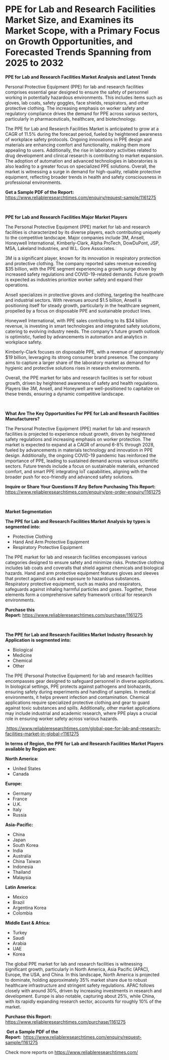 <p><h1>PPE for Lab and Research Facilities Market Size, and Examines its Market Scope, with a Primary Focus on Growth Opportunities, and Forecasted Trends Spanning from 2025 to 2032</h1></p><p><strong>PPE for Lab and Research Facilities Market Analysis and Latest Trends</strong></p>
<p><p>Personal Protective Equipment (PPE) for lab and research facilities comprises essential gear designed to ensure the safety of personnel working in potentially hazardous environments. This includes items such as gloves, lab coats, safety goggles, face shields, respirators, and other protective clothing. The increasing emphasis on worker safety and regulatory compliance drives the demand for PPE across various sectors, particularly in pharmaceuticals, healthcare, and biotechnology.</p><p>The PPE for Lab and Research Facilities Market is anticipated to grow at a CAGR of 11.5% during the forecast period, fueled by heightened awareness of workplace safety protocols. Ongoing innovations in PPE design and materials are enhancing comfort and functionality, making them more appealing to users. Additionally, the rise in laboratory activities related to drug development and clinical research is contributing to market expansion. The adoption of automation and advanced technologies in laboratories is also leading to a greater focus on specialized PPE solutions. Overall, the market is witnessing a surge in demand for high-quality, reliable protective equipment, reflecting broader trends in health and safety consciousness in professional environments.</p></p>
<p><strong>Get a Sample PDF of the Report:&nbsp;</strong> <a href="https://www.reliableresearchtimes.com/enquiry/request-sample/1161275?utm_campaign=2193&utm_medium=2&utm_source=Github&utm_content=ia&utm_term=24032025&utm_id=ppe-for-lab-and-research-facilities">https://www.reliableresearchtimes.com/enquiry/request-sample/1161275</a></p>
<p>&nbsp;</p>
<p><strong>PPE for Lab and Research Facilities Major Market Players</strong></p>
<p><p>The Personal Protective Equipment (PPE) market for lab and research facilities is characterized by its diverse players, each contributing uniquely to the competitive landscape. Major companies include 3M, Ansell, Honeywell International, Kimberly-Clark, Alpha ProTech, DowDuPont, JSP, MSA, Lakeland Industries, and W.L. Gore Associates.</p><p>3M is a significant player, known for its innovation in respiratory protection and protective clothing. The company reported sales revenue exceeding $35 billion, with the PPE segment experiencing a growth surge driven by increased safety regulations and COVID-19-related demands. Future growth is expected as industries prioritize worker safety and expand their operations.</p><p>Ansell specializes in protective gloves and clothing, targeting the healthcare and industrial sectors. With revenues around $1.5 billion, Ansell is positioning itself for steady growth, particularly in the healthcare segment, propelled by a focus on disposable PPE and sustainable product lines.</p><p>Honeywell International, with PPE sales contributing to its $34 billion revenue, is investing in smart technologies and integrated safety solutions, catering to evolving industry needs. The company's future growth outlook is optimistic, fueled by advancements in automation and analytics in workplace safety.</p><p>Kimberly-Clark focuses on disposable PPE, with a revenue of approximately $19 billion, leveraging its strong consumer brand presence. The company aims to capture a larger share of the laboratory market as demand for hygienic and protective solutions rises in research environments.</p><p>Overall, the PPE market for labs and research facilities is set for robust growth, driven by heightened awareness of safety and health regulations. Players like 3M, Ansell, and Honeywell are well-positioned to capitalize on these trends, ensuring a dynamic competitive landscape.</p></p>
<p>&nbsp;</p>
<p><strong>What Are The Key Opportunities For PPE for Lab and Research Facilities Manufacturers?</strong></p>
<p><p>The Personal Protective Equipment (PPE) market for lab and research facilities is projected to experience robust growth, driven by heightened safety regulations and increasing emphasis on worker protection. The market is expected to expand at a CAGR of around 6-8% through 2028, fueled by advancements in materials technology and innovation in PPE design. Additionally, the ongoing COVID-19 pandemic has reinforced the importance of PPE, leading to sustained demand across various scientific sectors. Future trends include a focus on sustainable materials, enhanced comfort, and smart PPE integrating IoT capabilities, aligning with the broader push for eco-friendly and advanced safety solutions.</p></p>
<p><strong>Inquire or Share Your Questions If Any Before Purchasing This Report:</strong> <a href="https://www.reliableresearchtimes.com/enquiry/pre-order-enquiry/1161275?utm_campaign=2193&utm_medium=2&utm_source=Github&utm_content=ia&utm_term=24032025&utm_id=ppe-for-lab-and-research-facilities">https://www.reliableresearchtimes.com/enquiry/pre-order-enquiry/1161275</a></p>
<p>&nbsp;</p>
<p><strong>Market Segmentation</strong></p>
<p><strong>The PPE for Lab and Research Facilities Market Analysis by types is segmented into:</strong></p>
<p><ul><li>Protective Clothing</li><li>Hand And Arm Protective Equipment</li><li>Respiratory Protective Equipment</li></ul></p>
<p><p>The PPE market for lab and research facilities encompasses various categories designed to ensure safety and minimize risks. Protective clothing includes lab coats and coveralls that shield against chemicals and biological hazards. Hand and arm protective equipment features gloves and sleeves that protect against cuts and exposure to hazardous substances. Respiratory protective equipment, such as masks and respirators, safeguards against inhaling harmful particles and gases. Together, these elements form a comprehensive safety framework critical for research environments.</p></p>
<p><strong>Purchase this Report:&nbsp;</strong><a href="https://www.reliableresearchtimes.com/purchase/1161275?utm_campaign=2193&utm_medium=2&utm_source=Github&utm_content=ia&utm_term=24032025&utm_id=ppe-for-lab-and-research-facilities">https://www.reliableresearchtimes.com/purchase/1161275</a></p>
<p>&nbsp;</p>
<p><strong>The PPE for Lab and Research Facilities Market Industry Research by Application is segmented into:</strong></p>
<p><ul><li>Biological</li><li>Medicine</li><li>Chemical</li><li>Other</li></ul></p>
<p><p>The PPE (Personal Protective Equipment) for lab and research facilities encompasses gear designed to safeguard personnel in diverse applications. In biological settings, PPE protects against pathogens and biohazards, ensuring safety during experiments and handling of samples. In medical environments, it helps prevent infection and contamination. Chemical applications require specialized protective clothing and gear to guard against toxic substances and spills. Additionally, other market applications may include industrial and academic research, where PPE plays a crucial role in ensuring worker safety across various hazards.</p></p>
<p><a href="https://www.reliableresearchtimes.com/global-ppe-for-lab-and-research-facilities-market-in-global-r1161275?utm_campaign=2193&utm_medium=2&utm_source=Github&utm_content=ia&utm_term=24032025&utm_id=ppe-for-lab-and-research-facilities">&nbsp;https://www.reliableresearchtimes.com/global-ppe-for-lab-and-research-facilities-market-in-global-r1161275</a></p>
<p><strong>In terms of Region, the PPE for Lab and Research Facilities Market Players available by Region are:</strong></p>
<p>
    <p> <strong> North America: </strong>
        <ul>
            <li>United States</li>
            <li>Canada</li>
        </ul>
        </p> 
    <p> <strong> Europe: </strong>
        <ul>
            <li>Germany</li>
            <li>France</li>
            <li>U.K.</li>
            <li>Italy</li>
            <li>Russia</li>
        </ul>
        </p> 
    <p> <strong> Asia-Pacific: </strong>
        <ul>
            <li>China</li>
            <li>Japan</li>
            <li>South Korea</li>
            <li>India</li>
            <li>Australia</li>
            <li>China Taiwan</li>
            <li>Indonesia</li>
            <li>Thailand</li>
            <li>Malaysia</li>
        </ul>
        </p> 
    <p> <strong> Latin America: </strong>
        <ul>
            <li>Mexico</li>
            <li>Brazil</li>
            <li>Argentina Korea</li>
            <li>Colombia</li>
        </ul>
        </p> 
    <p> <strong> Middle East & Africa: </strong>
        <ul>
            <li>Turkey</li>
            <li>Saudi</li>
            <li>Arabia</li>
            <li>UAE</li>
            <li>Korea</li>
        </ul>
    </p>
    </p>
<p><p>The global PPE market for lab and research facilities is witnessing significant growth, particularly in North America, Asia Pacific (APAC), Europe, the USA, and China. In this landscape, North America is projected to dominate, holding approximately 35% market share due to robust healthcare infrastructure and stringent safety regulations. APAC follows closely with around 30%, driven by increasing investments in research and development. Europe is also notable, capturing about 25%, while China, with its rapidly expanding research sector, accounts for roughly 10% of the market.</p></p>
<p><strong>Purchase this Report: </strong><a href="https://www.reliableresearchtimes.com/purchase/1161275?utm_campaign=2193&utm_medium=2&utm_source=Github&utm_content=ia&utm_term=24032025&utm_id=ppe-for-lab-and-research-facilities">https://www.reliableresearchtimes.com/purchase/1161275</a></p>
<p>&nbsp;<strong>Get a Sample PDF of the Report:&nbsp;&nbsp;</strong><a href="https://www.reliableresearchtimes.com/enquiry/request-sample/1161275?utm_campaign=2193&utm_medium=2&utm_source=Github&utm_content=ia&utm_term=24032025&utm_id=ppe-for-lab-and-research-facilities">https://www.reliableresearchtimes.com/enquiry/request-sample/1161275</a></p>
<p><strong></strong></p>
<p>Check more reports on <a href="https://www.reliableresearchtimes.com/?utm_campaign=2193&utm_medium=2&utm_source=Github&utm_content=ia&utm_term=24032025&utm_id=ppe-for-lab-and-research-facilities">https://www.reliableresearchtimes.com/</a></p>